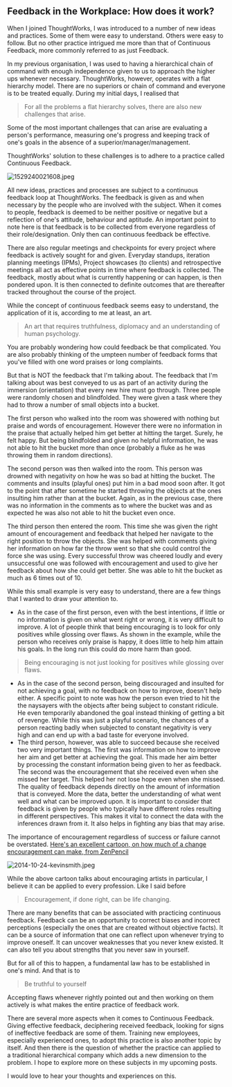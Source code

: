 ## Feedback in the Workplace: How does it work?

When I joined ThoughtWorks, I was introduced to a number of new ideas and practices. Some of them were easy to understand. Others were easy to follow. But no other practice intrigued me more than that of Continuous Feedback, more commonly referred to as just Feedback.

In my previous organisation, I was used to having a hierarchical chain of command with enough independence given to us to approach the higher ups whenever necessary. ThoughtWorks, however, operates with a flat hierarchy model. There are no superiors or chain of command and everyone is to be treated equally. During my initial days, I realised that

> For all the problems a flat hierarchy solves, there are also new challenges that arise.

Some of the most important challenges that can arise are evaluating a person's performance, measuring one's progress and keeping track of one's goals in the absence of a superior/manager/management.

ThoughtWorks' solution to these challenges is to adhere to a practice called Continuous Feedback.

![1529240021608.jpeg](https://cdn.hashnode.com/res/hashnode/image/upload/v1645195860988/1dtiJ8p9O.jpeg)

All new ideas, practices and processes are subject to a continuous feedback loop at ThoughtWorks. The feedback is given as and when necessary by the people who are involved with the subject. When it comes to people, feedback is deemed to be neither positive or negative but a reflection of one's attitude, behaviour and aptitude. An important point to note here is that feedback is to be collected from everyone regardless of their role/designation. Only then can continuous feedback be effective.

There are also regular meetings and checkpoints for every project where feedback is actively sought for and given. Everyday standups, iteration planning meetings (IPMs), Project showcases (to clients) and retrospective meetings all act as effective points in time where feedback is collected. The feedback, mostly about what is currently happening or can happen, is then pondered upon. It is then connected to definite outcomes that are thereafter tracked throughout the course of the project.

While the concept of continuous feedback seems easy to understand, the application of it is, according to me at least, an art.

> An art that requires truthfulness, diplomacy and an understanding of human psychology.

You are probably wondering how could feedback be that complicated. You are also probably thinking of the umpteen number of feedback forms that you've filled with one word praises or long complaints.

But that is NOT the feedback that I'm talking about. The feedback that I'm talking about was best conveyed to us as part of an activity during the immersion (orientation) that every new hire must go through. Three people were randomly chosen and blindfolded. They were given a task where they had to throw a number of small objects into a bucket.

The first person who walked into the room was showered with nothing but praise and words of encouragement. However there were no information in the praise that actually helped him get better at hitting the target. Surely, he felt happy. But being blindfolded and given no helpful information, he was not able to hit the bucket more than once (probably a fluke as he was throwing them in random directions).

The second person was then walked into the room. This person was drowned with negativity on how he was so bad at hitting the bucket. The comments and insults (playful ones) put him in a bad mood soon after. It got to the point that after sometime he started throwing the objects at the ones insulting him rather than at the bucket. Again, as in the previous case, there was no information in the comments as to where the bucket was and as expected he was also not able to hit the bucket even once.

The third person then entered the room. This time she was given the right amount of encouragement and feedback that helped her navigate to the right position to throw the objects. She was helped with comments giving her information on how far the throw went so that she could control the force she was using. Every successful throw was cheered loudly and every unsuccessful one was followed with encouragement and used to give her feedback about how she could get better. She was able to hit the bucket as much as 6 times out of 10.

While this small example is very easy to understand, there are a few things that I wanted to draw your attention to.

- As in the case of the first person, even with the best intentions, if little or no information is given on what went right or wrong, it is very difficult to improve. A lot of people think that being encouraging is to look for only positives while glossing over flaws. As shown in the example, while the person who receives only praise is happy, it does little to help him attain his goals. In the long run this could do more harm than good.

> Being encouraging is not just looking for positives while glossing over flaws.

- As in the case of the second person, being discouraged and insulted for not achieving a goal, with no feedback on how to improve, doesn't help either. A specific point to note was how the person even tried to hit the the naysayers with the objects after being subject to constant ridicule. He even temporarily abandoned the goal instead thinking of getting a bit of revenge. While this was just a playful scenario, the chances of a person reacting badly when subjected to constant negativity is very high and can end up with a bad taste for everyone involved.
- The third person, however, was able to succeed because she received two very important things. The first was information on how to improve her aim and get better at achieving the goal. This made her aim better by processing the constant information being given to her as feedback. The second was the encouragement that she received even when she missed her target. This helped her not lose hope even when she missed.
The quality of feedback depends directly on the amount of information that is conveyed. More the data, better the understanding of what went well and what can be improved upon. It is important to consider that feedback is given by people who typically have different roles resulting in different perspectives. This makes it vital to connect the data with the inferences drawn from it. It also helps in fighting any bias that may arise.

The importance of encouragement regardless of success or failure cannot be overstated. [Here's an excellent cartoon, on how much of a change encouragement can make, from ZenPencil](https://zenpencils.com/comic/kevinsmith)

![2014-10-24-kevinsmith.jpeg](https://cdn.hashnode.com/res/hashnode/image/upload/v1645196044314/iDnmgft5yi.jpeg)

While the above cartoon talks about encouraging artists in particular, I believe it can be applied to every profession. Like I said before

> Encouragement, if done right, can be life changing.

There are many benefits that can be associated with practicing continuous feedback. Feedback can be an opportunity to correct biases and incorrect perceptions (especially the ones that are created without objective facts). It can be a source of information that one can reflect upon whenever trying to improve oneself. It can uncover weaknesses that you never knew existed. It can also tell you about strengths that you never saw in yourself.

But for all of this to happen, a fundamental law has to be established in one's mind. And that is to

> Be truthful to yourself

Accepting flaws whenever rightly pointed out and then working on them actively is what makes the entire practice of feedback work.

There are several more aspects when it comes to Continuous Feedback. Giving effective feedback, deciphering received feedback, looking for signs of ineffective feedback are some of them. Training new employees, especially experienced ones, to adopt this practice is also another topic by itself. And then there is the question of whether the practice can applied to a traditional hierarchical company which adds a new dimension to the problem. I hope to explore more on these subjects in my upcoming posts.

I would love to hear your thoughts and experiences on this.